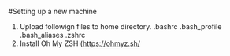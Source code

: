 #Setting up a new machine
1. Upload followign files to home directory.
  .bashrc
  .bash_profile
  .bash_aliases
  .zshrc
2. Install Oh My ZSH (https://ohmyz.sh/
